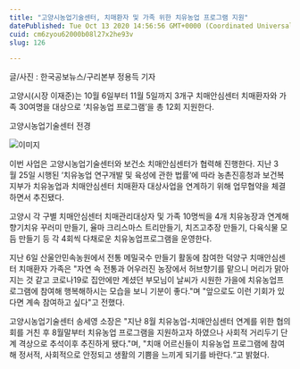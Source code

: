 ```yaml
---
title: "고양시농업기술센터, 치매환자 및 가족 위한 치유농업 프로그램 지원"
datePublished: Tue Oct 13 2020 14:56:56 GMT+0000 (Coordinated Universal Time)
cuid: cm6zyou62000b08l27x2he93v
slug: 126

---
```



글/사진 : 한국공보뉴스/구리본부 정용득 기자

고양시(시장 이재준)는 10월 6일부터 11월 5일까지 3개구 치매안심센터 치매환자와 가족 30여명을 대상으로 ‘치유농업 프로그램’을 총 12회 지원한다.

고양시농업기술센터 전경

![이미지](https://cdn.hashnode.com/res/hashnode/image/upload/v1739246884621/573a21ba-dc7c-4eaa-8274-1712412bb837.jpeg)

이번 사업은 고양시농업기술센터와 보건소 치매안심센터가 협력해 진행한다. 지난 3월 25일 시행된 ‘치유농업 연구개발 및 육성에 관한 법률’에 따라 농촌진흥청과 보건복지부가 치유농업과 치매안심센터 치매환자 대상사업을 연계하기 위해 업무협약을 체결하면서 추진됐다.

고양시 각 구별 치매안심센터 치매관리대상자 및 가족 10명씩을 4개 치유농장과 연계해 향기치유 꾸러미 만들기, 율마 크리스마스 트리만들기, 치즈고추장 만들기, 다육식물 모듬 만들기 등 각 4회씩 다채로운 치유농업프로그램을 운영한다.

지난 6일 산울안민속농원에서 전통 메밀국수 만들기 활동에 참여한 덕양구 치매안심센터 치매환자 가족은 "자연 속 전통과 어우러진 농장에서 허브향기를 맡으니 머리가 맑아지는 것 같고 코로나19로 집안에만 계셨던 부모님이 날씨가 시원한 가을에 치유농업프로그램에 참여해 행복해하시는 모습을 보니 기분이 좋다."며 "앞으로도 이런 기회가 있다면 계속 참여하고 싶다"고 전했다.

고양시농업기술센터 송세영 소장은 "지난 8월 치유농업-치매안심센터 연계를 위한 협의회를 거친 후 8월말부터 치유농업 프로그램을 지원하고자 하였으나 사회적 거리두기 단계 격상으로 추석이후 추진하게 됐다."며, "치매 어르신들이 치유농업 프로그램에 참여해 정서적, 사회적으로 안정되고 생활의 기쁨을 느끼게 되기를 바란다.“고 밝혔다.